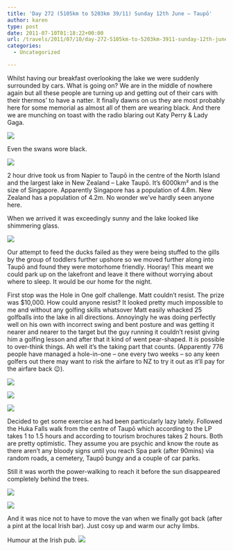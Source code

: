 ```yaml
---
title: 'Day 272 (5105km to 5203km 39/11) Sunday 12th June – Taupō'
author: karen
type: post
date: 2011-07-10T01:18:22+00:00
url: /travels/2011/07/10/day-272-5105km-to-5203km-3911-sunday-12th-june-taupo/
categories:
  - Uncategorized

---
```

Whilst having our breakfast overlooking the lake we were suddenly surrounded by cars. What is going on? We are in the middle of nowhere again but all these people are turning up and getting out of their cars with their thermos’ to have a natter. It finally dawns on us they are most probably here for some memorial as almost all of them are wearing black. And there we are munching on toast with the radio blaring out Katy Perry & Lady Gaga.

![](/travels-wp-content/uploads/2011/07/IMG_7950.jpg)

Even the swans wore black.

![](/travels-wp-content/uploads/2011/07/IMG_7958.jpg)

2 hour drive took us from Napier to Taupō in the centre of the North Island and the largest lake in New Zealand – Lake Taupō. It’s 6000km² and is the size of Singapore. Apparently Singapore has a population of 4.8m. New Zealand has a population of 4.2m. No wonder we’ve hardly seen anyone here.

When we arrived it was exceedingly sunny and the lake looked like shimmering glass. 

![](/travels-wp-content/uploads/2011/07/IMG_7964.jpg)

Our attempt to feed the ducks failed as they were being stuffed to the gills by the group of toddlers further upshore so we moved further along into Taupō and found they were motorhome friendly. Hooray! This meant we could park up on the lakefront and leave it there without worrying about where to sleep. It would be our home for the night.

First stop was the Hole in One golf challenge. Matt couldn’t resist. The prize was $10,000. How could anyone resist? It looked pretty much impossible to me and without any golfing skills whatsover Matt easily whacked 25 golfballs into the lake in all directions. Annoyingly he was doing perfectly well on his own with incorrect swing and bent posture and was getting it nearer and nearer to the target but the guy running it couldn’t resist giving him a golfing lesson and after that it kind of went pear-shaped. It _is_ possible to over-think things. Ah well it’s the taking part that counts. (Apparently 776 people have managed a hole-in-one – one every two weeks – so any keen golfers out there may want to risk the airfare to NZ to try it out as it’ll pay for the airfare back 😉).

![](/travels-wp-content/uploads/2011/07/IMG_7978.jpg)

![](/travels-wp-content/uploads/2011/07/IMG_7975.jpg)

![](/travels-wp-content/uploads/2011/07/2011-06-12.jpg)

Decided to get some exercise as had been particularly lazy lately. Followed the Huka Falls walk from the centre of Taupō which according to the LP takes 1 to 1.5 hours and according to tourism brochures takes 2 hours. Both are pretty optimistic. They assume you are psychic and know the route as there aren’t any bloody signs until you reach Spa park (after 90mins) via random roads, a cemetery, Taupō bungy and a couple of car parks. 

Still it was worth the power-walking to reach it before the sun disappeared completely behind the trees. 

![](/travels-wp-content/uploads/2011/07/IMG_7997.jpg)

![](/travels-wp-content/uploads/2011/07/P1070372.jpg)

And it was nice not to have to move the van when we finally got back (after a pint at the local Irish bar). Just cosy up and warm our achy limbs. 

Humour at the Irish pub.
![](/travels-wp-content/uploads/2011/07/IMG_8031.jpg)

 [1]: http://www.mattburns.co.uk/travels/wp-content/uploads/2011/07/IMG_7950.jpg
 [2]: http://www.mattburns.co.uk/travels/wp-content/uploads/2011/07/IMG_7958.jpg
 [3]: http://www.mattburns.co.uk/travels/wp-content/uploads/2011/07/IMG_7964.jpg
 [4]: http://www.mattburns.co.uk/travels/wp-content/uploads/2011/07/IMG_7978.jpg
 [5]: http://www.mattburns.co.uk/travels/wp-content/uploads/2011/07/IMG_7975.jpg
 [6]: http://www.mattburns.co.uk/travels/wp-content/uploads/2011/07/2011-06-12.jpg
 [7]: http://www.mattburns.co.uk/travels/wp-content/uploads/2011/07/IMG_7997.jpg
 [8]: http://www.mattburns.co.uk/travels/wp-content/uploads/2011/07/P1070372.jpg
 [9]: http://www.mattburns.co.uk/travels/wp-content/uploads/2011/07/IMG_8031.jpg
